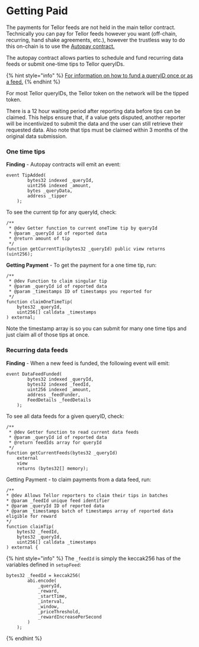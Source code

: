 # Getting Paid

The payments for Tellor feeds are not held in the main tellor contract. Technically you can pay for Tellor feeds however you want (off-chain, recurring, hand shake agreements, etc.), however the trustless way to do this on-chain is to use the [Autopay contract.](https://github.com/tellor-io/autoPay)

The autopay contract allows parties to schedule and fund recurring data feeds or submit one-time tips to Tellor queryIDs.

{% hint style="info" %}
[For information on how to fund a queryID once or as a feed.](https://app.gitbook.com/s/tcQlo49FAqTaOimNOz0X/getting-data/funding-a-feed)
{% endhint %}

For most Tellor queryIDs, the Tellor token on the network will be the tipped token.

There is a 12 hour waiting period after reporting data before tips can be claimed. This helps ensure that, if a value gets disputed, another reporter will be incentivized to submit the data and the user can still retrieve their requested data. Also note that tips must be claimed within 3 months of the original data submission.

### One time tips

**Finding** - Autopay contracts will emit an event:

```solidity
event TipAdded(
        bytes32 indexed _queryId,
        uint256 indexed _amount,
        bytes _queryData,
        address _tipper
    );
```

To see the current tip for any queryId, check:

```solidity
/**
 * @dev Getter function to current oneTime tip by queryId
 * @param _queryId id of reported data
 * @return amount of tip
 */
function getCurrentTip(bytes32 _queryId) public view returns (uint256);
```

**Getting Payment** - To get the payment for a one time tip, run:

```solidity
/**
 * @dev Function to claim singular tip
 * @param _queryId id of reported data
 * @param _timestamps ID of timestamps you reported for
 */
function claimOneTimeTip(
    bytes32 _queryId,
    uint256[] calldata _timestamps
) external;
```

Note the timestamp array is so you can submit for many one time tips and just claim all of those tips at once.

### Recurring data feeds

**Finding** - When a new feed is funded, the following event will emit:

```solidity
event DataFeedFunded(
        bytes32 indexed _queryId,
        bytes32 indexed _feedId,
        uint256 indexed _amount,
        address _feedFunder,
        FeedDetails _feedDetails
    );
```

To see all data feeds for a given queryID, check:

```solidity
/**
 * @dev Getter function to read current data feeds
 * @param _queryId id of reported data
 * @return feedIds array for queryId
 */
function getCurrentFeeds(bytes32 _queryId)
    external
    view
    returns (bytes32[] memory);
```

Getting Payment - to claim payments from a data feed, run:

```solidity
/**
* @dev Allows Tellor reporters to claim their tips in batches
* @param _feedId unique feed identifier
* @param _queryId ID of reported data
* @param _timestamps batch of timestamps array of reported data eligible for reward
*/
function claimTip(
    bytes32 _feedId,
    bytes32 _queryId,
    uint256[] calldata _timestamps
) external {
```

{% hint style="info" %}
The `_feedId` is simply the keccak256 has of the variables defined in `setupFeed`:

```solidity
bytes32 _feedId = keccak256(
        abi.encode(
            _queryId,
            _reward,
            _startTime,
            _interval,
            _window,
            _priceThreshold,
            _rewardIncreasePerSecond
        )
    );
```
{% endhint %}
